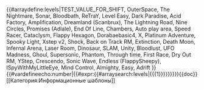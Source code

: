 {{#arraydefine:levels|TEST_VALUE_FOR_SHIFT,
OuterSpace,
The Nightmare,
Sonar,
Bloodbath,
ReTraY,
Level Easy,
Dark Paradise,
Acid Factory,
Amplification,
Dreamland (Scanbrux),
The Lightning Road,
Nine Circles,
Promises (Adiale),
End Of Line,
Chambers,
Auto play area,
Speed Racer,
Cataclysm,
Flappy Hexagon,
Dorabaebasic4,
X,
Platinum Adventure,
Spooky Light,
Xstep v2,
Shock,
Back on Track RM,
Extinction,
Death Moon,
Infernal Arena,
Laser Room,
Dinosaur,
SLAM,
Unity,
Bloodlust,
UFO Madness,
Ghoul,
Supersonic,
Phantom,
Through time,
First Race,
Dry Out RM,
YStep,
Crescendo,
Sonic Wave,
Endless (FlappySheepy),
ISpyWithMyLittleEye,
Mind Control,
Almighty,
Easy,
Adrift
}}{{#vardefineecho:number|{{#expr:{{#arraysearch:levels|{{{1}}}}}}}}}<noinclude>{{doc}}[[Категория:Информационные шаблоны]]</noinclude>